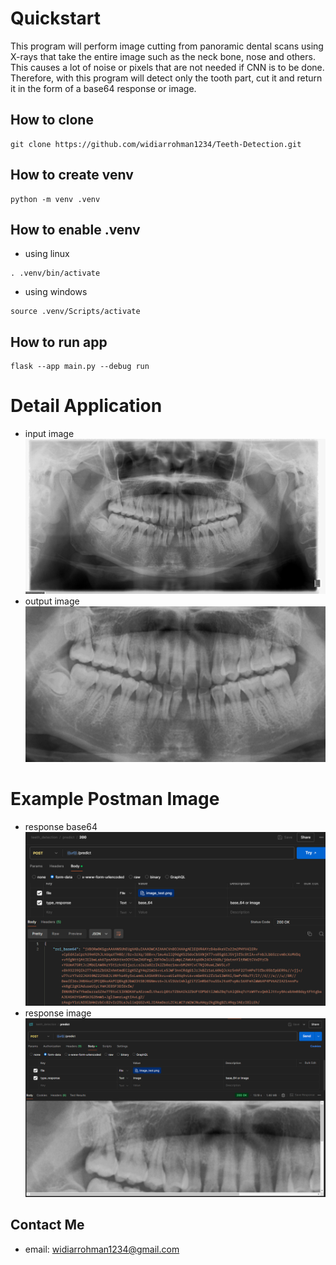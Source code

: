 # Quickstart
This program will perform image cutting from panoramic dental scans using X-rays that take the entire image such as the neck bone, nose and others. This causes a lot of noise or pixels that are not needed if CNN is to be done. Therefore, with this program will detect only the tooth part, cut it and return it in the form of a base64 response or image.

## How to clone
```
git clone https://github.com/widiarrohman1234/Teeth-Detection.git
```

## How to create venv
```
python -m venv .venv
```

## How to enable .venv
- using linux
```
. .venv/bin/activate
```
- using windows
```
source .venv/Scripts/activate
```

## How to run app
```
flask --app main.py --debug run
```

# Detail Application
- input image
![input image](image_test.png)
- output image
![input image](image_result.png)

# Example Postman Image
- response base64
![response base64](docs\postman_base64.png)
- response image
![response image](docs\postman_image.png)

## Contact Me
- email: widiarrohman1234@gmail.com
